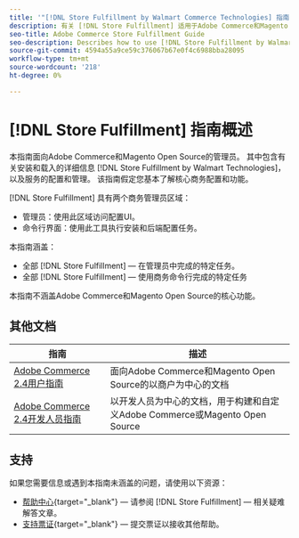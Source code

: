 ```yaml
---
title: '"[!DNL Store Fulfillment by Walmart Commerce Technologies] 指南概述”'
description: 有关 [!DNL Store Fulfillment] 适用于Adobe Commerce和Magento Open Source管理员，包括安装和入门
seo-title: Adobe Commerce Store Fulfillment Guide
seo-description: Describes how to use [!DNL Store Fulfillment by Walmart Technologies] services with Adobe Commerce or Magento Open Source.
source-git-commit: 4594a55a9ce59c376067b67e0f4c6988bba28095
workflow-type: tm+mt
source-wordcount: '218'
ht-degree: 0%

---
```


# [!DNL Store Fulfillment] 指南概述

本指南面向Adobe Commerce和Magento Open Source的管理员。 其中包含有关安装和载入的详细信息 [!DNL Store Fulfillment by Walmart Technologies]，以及服务的配置和管理。 该指南假定您基本了解核心商务配置和功能。

[!DNL Store Fulfillment] 具有两个商务管理员区域：

* 管理员：使用此区域访问配置UI。
* 命令行界面：使用此工具执行安装和后端配置任务。

本指南涵盖：

* 全部 [!DNL Store Fulfillment] — 在管理员中完成的特定任务。
* 全部 [!DNL Store Fulfillment] — 使用商务命令行完成的特定任务

本指南不涵盖Adobe Commerce和Magento Open Source的核心功能。

## 其他文档

| 指南 | 描述 |
|-----------------------------------------------------------------------|---------------------------------------------------------------------------------------------------|
| [Adobe Commerce 2.4用户指南](https://docs.magento.com/user-guide/) | 面向Adobe Commerce和Magento Open Source的以商户为中心的文档 |
| [Adobe Commerce 2.4开发人员指南](https://devdocs.magento.com/) | 以开发人员为中心的文档，用于构建和自定义Adobe Commerce或Magento Open Source |

## 支持

如果您需要信息或遇到本指南未涵盖的问题，请使用以下资源：

* [帮助中心](https://support.magento.com/hc/en-us){target=&quot;_blank&quot;} — 请参阅 [!DNL Store Fulfillment] — 相关疑难解答文章。
* [支持票证](https://support.magento.com/hc/en-us/articles/360000913794#submit-ticket){target=&quot;_blank&quot;} — 提交票证以接收其他帮助。
